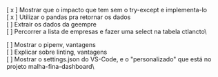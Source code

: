 [ x ] Mostrar que o impacto que tem sem o try-except e implementa-lo\
[ x ] Utilizar o pandas pra retornar os dados\
[ ] Extrair os dados da geempre\
[ ] Percorrer a lista de empresas e fazer uma select na tabela ctlancto\

[ ] Mostrar o pipenv, vantagens\
[ ] Explicar sobre linting, vantagens\
[ ] Mostrar o settings.json do VS-Code, e o "personalizado" que está no projeto malha-fina-dashboard\